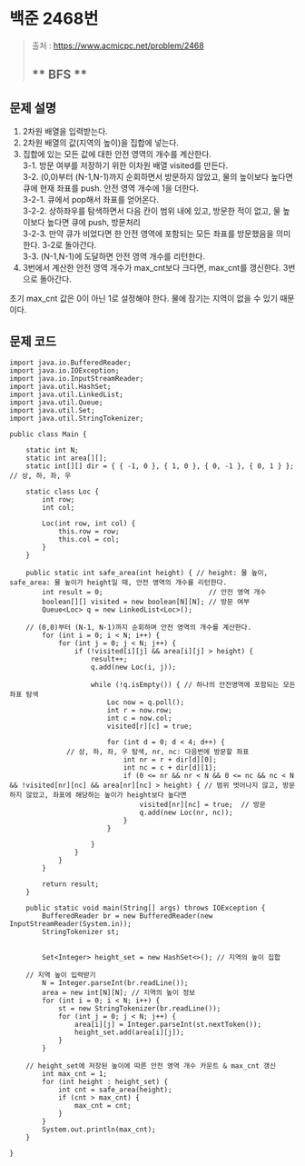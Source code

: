 # 백준 2468번


>  출처 : https://www.acmicpc.net/problem/2468
> 
>  ## ** BFS **

## 문제 설명


1. 2차원 배열을 입력받는다.
2. 2차원 배열의 값(지역의 높이)을 집합에 넣는다.
3. 집합에 있는 모든 값에 대한 안전 영역의 개수를 계산한다.  
   3-1. 방문 여부를 저장하기 위한 이차원 배열 visited를 만든다.  
   3-2. (0,0)부터 (N-1,N-1)까지 순회하면서 방문하지 않았고, 물의 높이보다 높다면 큐에 현재 좌표를 push. 안전 영역 개수에 1을 더한다.    
       3-2-1. 큐에서 pop해서 좌표를 얻어온다.  
       3-2-2. 상하좌우를 탐색하면서 다음 칸이 범위 내에 있고, 방문한 적이 없고, 물 높이보다 높다면 큐에 push, 방문처리  
       3-2-3. 만약 큐가 비었다면 한 안전 영역에 포함되는 모든 좌표를 방문했음을 의미한다. 3-2로 돌아간다.    
   3-3. (N-1,N-1)에 도달하면 안전 영역 개수를 리턴한다.  
4. 3번에서 계산한 안전 영역 개수가 max_cnt보다 크다면, max_cnt를 갱신한다. 3번으로 돌아간다.  
  
초기 max_cnt 값은 0이 아닌 1로 설정해야 한다. 물에 잠기는 지역이 없을 수 있기 때문이다.

## 문제 코드
```
import java.io.BufferedReader;
import java.io.IOException;
import java.io.InputStreamReader;
import java.util.HashSet;
import java.util.LinkedList;
import java.util.Queue;
import java.util.Set;
import java.util.StringTokenizer;

public class Main {

	static int N;
	static int area[][];
	static int[][] dir = { { -1, 0 }, { 1, 0 }, { 0, -1 }, { 0, 1 } }; // 상, 하, 좌, 우
  
	static class Loc {
		int row;
		int col;

		Loc(int row, int col) {
			this.row = row;
			this.col = col;
		}
	}

	public static int safe_area(int height) { // height: 물 높이, safe_area: 물 높이가 height일 때, 안전 영역의 개수를 리턴한다.
		int result = 0;                          // 안전 영역 개수
		boolean[][] visited = new boolean[N][N]; // 방문 여부
		Queue<Loc> q = new LinkedList<Loc>();    

    // (0,0)부터 (N-1, N-1)까지 순회하며 안전 영역의 개수를 계산한다.
		for (int i = 0; i < N; i++) {
			for (int j = 0; j < N; j++) {
				if (!visited[i][j] && area[i][j] > height) {
					result++;
					q.add(new Loc(i, j));

					while (!q.isEmpty()) { // 하나의 안전영역에 포함되는 모든 좌표 탐색
						Loc now = q.poll();
						int r = now.row;
						int c = now.col;
						visited[r][c] = true;

						for (int d = 0; d < 4; d++) {
              // 상, 하, 좌, 우 탐색, nr, nc: 다음번에 방문할 좌표
							int nr = r + dir[d][0];
							int nc = c + dir[d][1];
							if (0 <= nr && nr < N && 0 <= nc && nc < N && !visited[nr][nc] && area[nr][nc] > height) { // 범위 벗어나지 않고, 방문하지 않았고, 좌표에 해당하는 높이가 height보다 높다면
								visited[nr][nc] = true;  // 방문
								q.add(new Loc(nr, nc));
							}
						}

					}
				}
			}
		}

		return result;
	}

	public static void main(String[] args) throws IOException {
		BufferedReader br = new BufferedReader(new InputStreamReader(System.in));
		StringTokenizer st;

		
		Set<Integer> height_set = new HashSet<>(); // 지역의 높이 집합

    // 지역 높이 입력받기
		N = Integer.parseInt(br.readLine());
		area = new int[N][N]; // 지역의 높이 정보
		for (int i = 0; i < N; i++) {
			st = new StringTokenizer(br.readLine());
			for (int j = 0; j < N; j++) {
				area[i][j] = Integer.parseInt(st.nextToken());
				height_set.add(area[i][j]);
			}
		}

    // height_set에 저장된 높이에 따른 안전 영역 개수 카운트 & max_cnt 갱신
		int max_cnt = 1;
		for (int height : height_set) {
			int cnt = safe_area(height);
			if (cnt > max_cnt) {
				max_cnt = cnt;
			}
		}
		System.out.println(max_cnt);
	}

}
